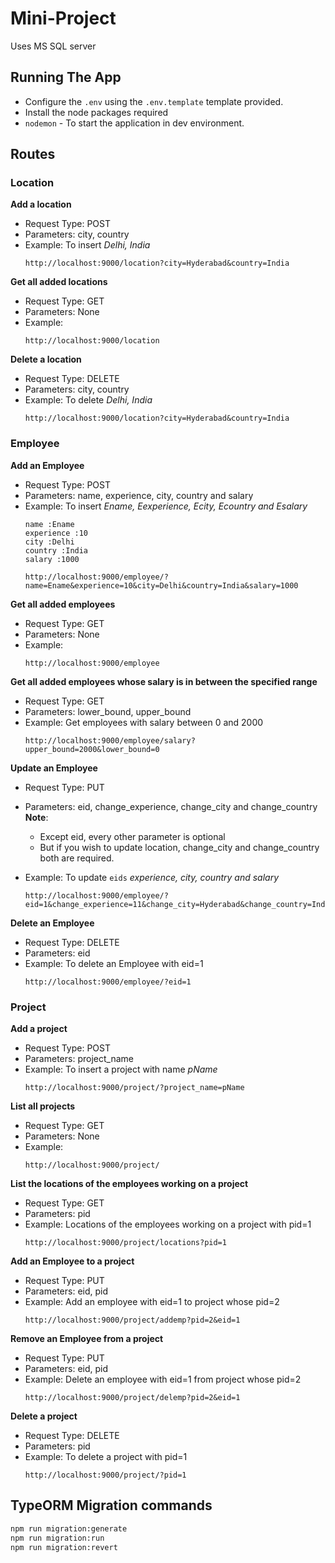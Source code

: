 
# Mini-Project
Uses MS SQL server

## Running The App
- Configure the `.env` using the `.env.template` template provided.
- Install the node packages required
- `nodemon` - To start the application in dev environment.
 
## Routes
### Location
**Add a location**
- Request Type: POST
- Parameters: city, country
- Example: To insert *Delhi, India*
    ```
    http://localhost:9000/location?city=Hyderabad&country=India
    ```
**Get all added locations**
- Request Type: GET
- Parameters: None
- Example: 
    ```
    http://localhost:9000/location
    ```

**Delete a location**
- Request Type: DELETE
- Parameters: city, country
- Example: To delete *Delhi, India*
    ```
    http://localhost:9000/location?city=Hyderabad&country=India
    ```
### Employee
**Add an Employee**
- Request Type: POST
- Parameters: name, experience, city, country and salary
- Example: To insert *Ename, Eexperience, Ecity, Ecountry and Esalary*
    ```
    name :Ename
    experience :10
    city :Delhi
    country :India
    salary :1000
    ```
    ```
    http://localhost:9000/employee/?name=Ename&experience=10&city=Delhi&country=India&salary=1000
    ```

**Get all added employees**
- Request Type: GET
- Parameters: None
- Example: 
    ```
    http://localhost:9000/employee
    ```

**Get all added employees whose salary is in between the specified range**
- Request Type: GET
- Parameters: lower_bound, upper_bound
- Example:  Get employees with salary between 0 and 2000
    ```
    http://localhost:9000/employee/salary?upper_bound=2000&lower_bound=0
    ```

**Update an Employee**
- Request Type: PUT
- Parameters: eid, change_experience, change_city and change_country
    **Note**: 
    - Except eid, every other parameter is optional
    - But if you wish to update location, change_city and change_country both are required.

- Example: To update  `eids` *experience, city, country and salary*
    ```
    http://localhost:9000/employee/?eid=1&change_experience=11&change_city=Hyderabad&change_country=India&change_salary=1001
    ```

**Delete an Employee**
- Request Type: DELETE
- Parameters: eid
- Example: To delete an Employee with eid=1
    ```
    http://localhost:9000/employee/?eid=1
    ```

### Project
**Add a project**
- Request Type: POST
- Parameters: project_name
- Example: To insert a project with name *pName*
	```
	http://localhost:9000/project/?project_name=pName
	```
**List all projects**
- Request Type: GET
- Parameters: None
- Example: 
    ```
    http://localhost:9000/project/
    ```

**List the locations of the employees working on a project**
- Request Type: GET
- Parameters: pid
- Example:  Locations of the employees working on a project with pid=1
    ```
    http://localhost:9000/project/locations?pid=1
    ```
**Add an Employee to a project**
- Request Type: PUT
- Parameters: eid, pid
- Example: Add an employee with eid=1 to project whose pid=2
    ```
    http://localhost:9000/project/addemp?pid=2&eid=1
    ```
**Remove an Employee from a project**
- Request Type: PUT
- Parameters: eid, pid
- Example: Delete an employee with eid=1 from project whose pid=2
    ```
    http://localhost:9000/project/delemp?pid=2&eid=1
    ```

**Delete a project**
- Request Type: DELETE
- Parameters: pid
- Example: To delete a project with pid=1
    ```
    http://localhost:9000/project/?pid=1
    ```

## TypeORM Migration commands
```bash
npm run migration:generate
npm run migration:run
npm run migration:revert
```
